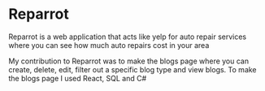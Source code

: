 # Reparrot

Reparrot is a web application that acts like yelp for auto repair services where you can see how much auto repairs cost in your area

My contribution to Reparrot was to make the blogs page where you can create, delete, edit, filter out a specific blog type and view blogs. 
To make the blogs page I used React, SQL and C# 

